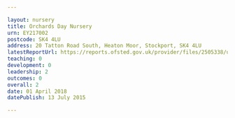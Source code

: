 ```yaml
---

layout: nursery
title: Orchards Day Nursery
urn: EY217002
postcode: SK4 4LU
address: 20 Tatton Road South, Heaton Moor, Stockport, SK4 4LU
latestReportUrl: https://reports.ofsted.gov.uk/provider/files/2505338/urn/EY217002.pdf
teaching: 0
development: 0
leadership: 2
outcomes: 0
overall: 2
date: 01 April 2018 
datePublish: 13 July 2015

---
```

